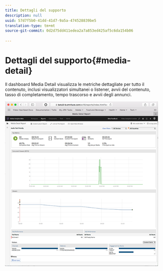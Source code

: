 ```yaml
---
title: Dettagli del supporto
description: null
uuid: 57d7f5b0-41dd-41d7-9a5a-474528839be5
translation-type: tm+mt
source-git-commit: 0d2d75dd411edea2a7a853ed425af5c6da154b06

---
```



# Dettagli del supporto{#media-detail}

Il dashboard Media Detail visualizza le metriche dettagliate per tutto il contenuto, inclusi visualizzatori simultanei o listener, avvii del contenuto, tasso di completamento, tempo trascorso e avvii degli annunci.

![](assets/media_detail.png)

